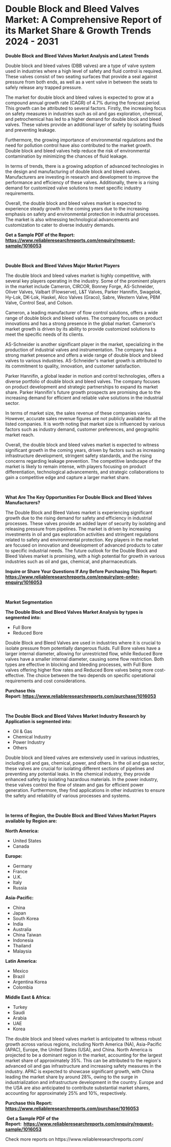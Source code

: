 <p><h1>Double Block and Bleed Valves Market: A Comprehensive Report of its Market Share & Growth Trends 2024 - 2031</h1></p><p><strong>Double Block and Bleed Valves Market Analysis and Latest Trends</strong></p>
<p><p>Double block and bleed valves (DBB valves) are a type of valve system used in industries where a high level of safety and fluid control is required. These valves consist of two seating surfaces that provide a seal against pressure from both ends, as well as a vent valve in between the seats to safely release any trapped pressure.</p><p>The market for double block and bleed valves is expected to grow at a compound annual growth rate (CAGR) of 4.7% during the forecast period. This growth can be attributed to several factors. Firstly, the increasing focus on safety measures in industries such as oil and gas exploration, chemical, and petrochemical has led to a higher demand for double block and bleed valves. These valves provide an additional layer of safety by isolating fluids and preventing leakage.</p><p>Furthermore, the growing importance of environmental regulations and the need for pollution control have also contributed to the market growth. Double block and bleed valves help reduce the risk of environmental contamination by minimizing the chances of fluid leakage.</p><p>In terms of trends, there is a growing adoption of advanced technologies in the design and manufacturing of double block and bleed valves. Manufacturers are investing in research and development to improve the performance and efficiency of these valves. Additionally, there is a rising demand for customized valve solutions to meet specific industry requirements.</p><p>Overall, the double block and bleed valves market is expected to experience steady growth in the coming years due to the increasing emphasis on safety and environmental protection in industrial processes. The market is also witnessing technological advancements and customization to cater to diverse industry demands.</p></p>
<p><strong>Get a Sample PDF of the Report:&nbsp; <a href="https://www.reliableresearchreports.com/enquiry/request-sample/1016053">https://www.reliableresearchreports.com/enquiry/request-sample/1016053</a></strong></p>
<p>&nbsp;</p>
<p><strong>Double Block and Bleed Valves Major Market Players</strong></p>
<p><p>The double block and bleed valves market is highly competitive, with several key players operating in the industry. Some of the prominent players in the market include Cameron, CIRCOR, Bonney Forge, AS-Schneider, Oliver Valves, Valbart (Flowserve), L&T Valves, Parker Hannifin, Swagelok, Hy-Lok, DK-Lok, Haskel, Alco Valves (Graco), Sabre, Western Valve, PBM Valve, Control Seal, and Colson.</p><p>Cameron, a leading manufacturer of flow control solutions, offers a wide range of double block and bleed valves. The company focuses on product innovations and has a strong presence in the global market. Cameron's market growth is driven by its ability to provide customized solutions to meet the specific needs of its clients.</p><p>AS-Schneider is another significant player in the market, specializing in the production of industrial valves and instrumentation. The company has a strong market presence and offers a wide range of double block and bleed valves to various industries. AS-Schneider's market growth is attributed to its commitment to quality, innovation, and customer satisfaction.</p><p>Parker Hannifin, a global leader in motion and control technologies, offers a diverse portfolio of double block and bleed valves. The company focuses on product development and strategic partnerships to expand its market share. Parker Hannifin's future growth prospects are promising due to the increasing demand for efficient and reliable valve solutions in the industrial sector.</p><p>In terms of market size, the sales revenue of these companies varies. However, accurate sales revenue figures are not publicly available for all the listed companies. It is worth noting that market size is influenced by various factors such as industry demand, customer preferences, and geographic market reach.</p><p>Overall, the double block and bleed valves market is expected to witness significant growth in the coming years, driven by factors such as increasing infrastructure development, stringent safety standards, and the rising concerns regarding leakage prevention. The competitive landscape of the market is likely to remain intense, with players focusing on product differentiation, technological advancements, and strategic collaborations to gain a competitive edge and capture a larger market share.</p></p>
<p>&nbsp;</p>
<p><strong>What Are The Key Opportunities For Double Block and Bleed Valves Manufacturers?</strong></p>
<p><p>The Double Block and Bleed Valves market is experiencing significant growth due to the rising demand for safety and efficiency in industrial processes. These valves provide an added layer of security by isolating and releasing pressure from pipelines. The market is driven by increasing investments in oil and gas exploration activities and stringent regulations related to safety and environmental protection. Key players in the market are focused on innovation and development of advanced products to cater to specific industrial needs. The future outlook for the Double Block and Bleed Valves market is promising, with a high potential for growth in various industries such as oil and gas, chemical, and pharmaceuticals.</p></p>
<p><strong>Inquire or Share Your Questions If Any Before Purchasing This Report: <a href="https://www.reliableresearchreports.com/enquiry/pre-order-enquiry/1016053">https://www.reliableresearchreports.com/enquiry/pre-order-enquiry/1016053</a></strong></p>
<p>&nbsp;</p>
<p><strong>Market Segmentation</strong></p>
<p><strong>The Double Block and Bleed Valves Market Analysis by types is segmented into:</strong></p>
<p><ul><li>Full Bore</li><li>Reduced Bore</li></ul></p>
<p><p>Double Block and Bleed Valves are used in industries where it is crucial to isolate pressure from potentially dangerous fluids. Full Bore valves have a larger internal diameter, allowing for unrestricted flow, while Reduced Bore valves have a smaller internal diameter, causing some flow restriction. Both types are effective in blocking and bleeding processes, with Full Bore valves offering higher flow rates and Reduced Bore valves being more cost-effective. The choice between the two depends on specific operational requirements and cost considerations.</p></p>
<p><strong>Purchase this Report:&nbsp;<a href="https://www.reliableresearchreports.com/purchase/1016053">https://www.reliableresearchreports.com/purchase/1016053</a></strong></p>
<p>&nbsp;</p>
<p><strong>The Double Block and Bleed Valves Market Industry Research by Application is segmented into:</strong></p>
<p><ul><li>Oil & Gas</li><li>Chemical Industry</li><li>Power Industry</li><li>Others</li></ul></p>
<p><p>Double block and bleed valves are extensively used in various industries, including oil and gas, chemical, power, and others. In the oil and gas sector, these valves are crucial for isolating different sections of pipelines and preventing any potential leaks. In the chemical industry, they provide enhanced safety by isolating hazardous materials. In the power industry, these valves control the flow of steam and gas for efficient power generation. Furthermore, they find applications in other industries to ensure the safety and reliability of various processes and systems.</p></p>
<p>&nbsp;</p>
<p><strong>In terms of Region, the Double Block and Bleed Valves Market Players available by Region are:</strong></p>
<p>
    <p> <strong> North America: </strong>
        <ul>
            <li>United States</li>
            <li>Canada</li>
        </ul>
        </p> 
    <p> <strong> Europe: </strong>
        <ul>
            <li>Germany</li>
            <li>France</li>
            <li>U.K.</li>
            <li>Italy</li>
            <li>Russia</li>
        </ul>
        </p> 
    <p> <strong> Asia-Pacific: </strong>
        <ul>
            <li>China</li>
            <li>Japan</li>
            <li>South Korea</li>
            <li>India</li>
            <li>Australia</li>
            <li>China Taiwan</li>
            <li>Indonesia</li>
            <li>Thailand</li>
            <li>Malaysia</li>
        </ul>
        </p> 
    <p> <strong> Latin America: </strong>
        <ul>
            <li>Mexico</li>
            <li>Brazil</li>
            <li>Argentina Korea</li>
            <li>Colombia</li>
        </ul>
        </p> 
    <p> <strong> Middle East & Africa: </strong>
        <ul>
            <li>Turkey</li>
            <li>Saudi</li>
            <li>Arabia</li>
            <li>UAE</li>
            <li>Korea</li>
        </ul>
    </p>
    </p>
<p><p>The double block and bleed valves market is anticipated to witness robust growth across various regions, including North America (NA), Asia-Pacific (APAC), Europe, the United States (USA), and China. North America is projected to be a dominant region in the market, accounting for the largest market share of approximately 35%. This can be attributed to the region's advanced oil and gas infrastructure and increasing safety measures in the industry. APAC is expected to showcase significant growth, with China leading the market share by around 28%, owing to the surge in industrialization and infrastructure development in the country. Europe and the USA are also anticipated to contribute substantial market shares, accounting for approximately 25% and 10%, respectively.</p></p>
<p><strong>Purchase this Report: <a href="https://www.reliableresearchreports.com/purchase/1016053">https://www.reliableresearchreports.com/purchase/1016053</a></strong></p>
<p>&nbsp;<strong>Get a Sample PDF of the Report:&nbsp;&nbsp;<a href="https://www.reliableresearchreports.com/enquiry/request-sample/1016053">https://www.reliableresearchreports.com/enquiry/request-sample/1016053</a></strong></p>
<p><strong></strong></p>
<p>Check more reports on https://www.reliableresearchreports.com/</p>